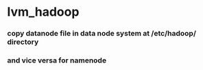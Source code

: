 # lvm_hadoop

### copy datanode file in data node system at /etc/hadoop/ directory 
### and vice versa for namenode
